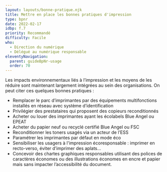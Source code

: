 ```yaml
---
layout: layouts/bonne-pratique.njk
title: Mettre en place les bonnes pratiques d'impression
type: bpnr
date: 2022-02-17
idbp: f.7
priority: Recommandé
difficulty: Facile
who:
  - Direction du numérique
  - Délégué au numérique responsable
eleventyNavigation:
  parent: guideBpNr-usage
  order: 70
---
```


Les impacts environnementaux liés à l’impression et les moyens de les réduire sont maintenant largement intégrées au sein des organisations. On peut citer ces quelques bonnes pratiques :
* Remplacer le parc d’imprimantes par des équipements multifonctions installés en réseau avec système d’identification
* Privilégier des prestataires qui proposent des copieurs reconditionnés
* Acheter ou louer des imprimantes ayant les écolabels Blue Angel ou EPEAT
* Acheter du papier neuf ou recyclé certifié Blue Angel ou FSC
* Reconditionner les toners usagés via un acteur de l’ESS
* Paramétrer les imprimantes par défaut en mode éco
* Sensibiliser les usagers à l'impression écoresponsable : imprimer en recto-verso, éviter d’imprimer des aplats…
* Concevoir des chartes graphiques responsables utilisant des polices de caractères économes ou des illustrations économes en encre et papier mais sans impacter l’accessibilité du document.
